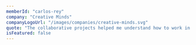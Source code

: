 ```yaml
---
memberId: "carlos-rey"
company: "Creative Minds"
companyLogoUrl: "/images/companies/creative-minds.svg"
quote: "The collaborative projects helped me understand how to work in a real agile team environment."
isFeatured: false
---
```

